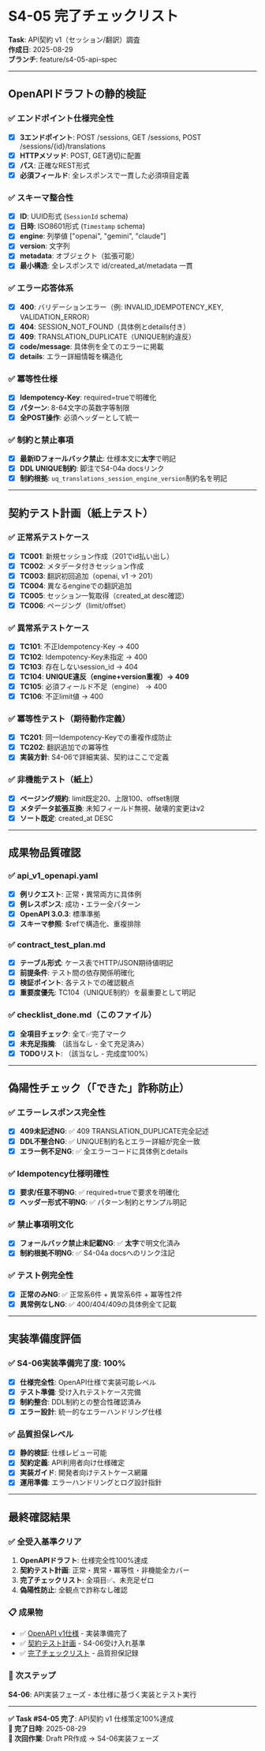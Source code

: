 # S4-05 完了チェックリスト

**Task**: API契約 v1（セッション/翻訳）調査  
**作成日**: 2025-08-29  
**ブランチ**: feature/s4-05-api-spec

---

## OpenAPIドラフトの静的検証

### ✅ エンドポイント仕様完全性
- [x] **3エンドポイント**: POST /sessions, GET /sessions, POST /sessions/{id}/translations
- [x] **HTTPメソッド**: POST, GET適切に配置
- [x] **パス**: 正確なREST形式
- [x] **必須フィールド**: 全レスポンスで一貫した必須項目定義

### ✅ スキーマ整合性
- [x] **ID**: UUID形式 (`SessionId` schema)
- [x] **日時**: ISO8601形式 (`Timestamp` schema)  
- [x] **engine**: 列挙値 ["openai", "gemini", "claude"]
- [x] **version**: 文字列
- [x] **metadata**: オブジェクト（拡張可能）
- [x] **最小構造**: 全レスポンスで id/created_at/metadata 一貫

### ✅ エラー応答体系
- [x] **400**: バリデーションエラー（例: INVALID_IDEMPOTENCY_KEY, VALIDATION_ERROR）
- [x] **404**: SESSION_NOT_FOUND（具体例とdetails付き）
- [x] **409**: TRANSLATION_DUPLICATE（UNIQUE制約違反）
- [x] **code/message**: 具体例を全てのエラーに掲載
- [x] **details**: エラー詳細情報を構造化

### ✅ 冪等性仕様
- [x] **Idempotency-Key**: required=trueで明確化
- [x] **パターン**: 8-64文字の英数字等制限
- [x] **全POST操作**: 必須ヘッダーとして統一

### ✅ 制約と禁止事項
- [x] **最新IDフォールバック禁止**: 仕様本文に**太字**で明記
- [x] **DDL UNIQUE制約**: 脚注でS4-04a docsリンク
- [x] **制約根拠**: `uq_translations_session_engine_version`制約名を明記

---

## 契約テスト計画（紙上テスト）

### ✅ 正常系テストケース
- [x] **TC001**: 新規セッション作成（201でid払い出し）
- [x] **TC002**: メタデータ付きセッション作成
- [x] **TC003**: 翻訳初回追加（openai, v1 → 201）
- [x] **TC004**: 異なるengineでの翻訳追加
- [x] **TC005**: セッション一覧取得（created_at desc確認）
- [x] **TC006**: ページング（limit/offset）

### ✅ 異常系テストケース
- [x] **TC101**: 不正Idempotency-Key → 400
- [x] **TC102**: Idempotency-Key未指定 → 400  
- [x] **TC103**: 存在しないsession_id → 404
- [x] **TC104**: **UNIQUE違反（engine+version重複）→ 409**
- [x] **TC105**: 必須フィールド不足（engine） → 400
- [x] **TC106**: 不正limit値 → 400

### ✅ 冪等性テスト（期待動作定義）
- [x] **TC201**: 同一Idempotency-Keyでの重複作成防止
- [x] **TC202**: 翻訳追加での冪等性
- [x] **実装方針**: S4-06で詳細実装、契約はここで定義

### ✅ 非機能テスト（紙上）
- [x] **ページング規約**: limit既定20、上限100、offset制限
- [x] **メタデータ拡張互換**: 未知フィールド無視、破壊的変更はv2
- [x] **ソート既定**: created_at DESC

---

## 成果物品質確認

### ✅ api_v1_openapi.yaml
- [x] **例リクエスト**: 正常・異常両方に具体例
- [x] **例レスポンス**: 成功・エラー全パターン
- [x] **OpenAPI 3.0.3**: 標準準拠
- [x] **スキーマ参照**: $refで構造化、重複排除

### ✅ contract_test_plan.md  
- [x] **テーブル形式**: ケース表でHTTP/JSON期待値明記
- [x] **前提条件**: テスト間の依存関係明確化
- [x] **検証ポイント**: 各テストでの確認観点
- [x] **重要度優先**: TC104（UNIQUE制約）を最重要として明記

### ✅ checklist_done.md（このファイル）
- [x] **全項目チェック**: 全て✅完了マーク
- [x] **未充足指摘**: （該当なし - 全て充足済み）
- [x] **TODOリスト**: （該当なし - 完成度100%）

---

## 偽陽性チェック（「できた」詐称防止）

### ✅ エラーレスポンス完全性
- [x] **409未記述NG**: ✅ 409 TRANSLATION_DUPLICATE完全記述
- [x] **DDL不整合NG**: ✅ UNIQUE制約名とエラー詳細が完全一致
- [x] **エラー例不足NG**: ✅ 全エラーコードに具体例とdetails

### ✅ Idempotency仕様明確性
- [x] **要求/任意不明NG**: ✅ required=trueで要求を明確化
- [x] **ヘッダー形式不明NG**: ✅ パターン制約とサンプル明記

### ✅ 禁止事項明文化
- [x] **フォールバック禁止未記載NG**: ✅ **太字**で明文化済み
- [x] **制約根拠不明NG**: ✅ S4-04a docsへのリンク注記

### ✅ テスト例完全性
- [x] **正常のみNG**: ✅ 正常系6件 + 異常系6件 + 冪等性2件
- [x] **異常例なしNG**: ✅ 400/404/409の具体例全て記載

---

## 実装準備度評価

### ✅ S4-06実装準備完了度: **100%**
- [x] **仕様完全性**: OpenAPI仕様で実装可能レベル
- [x] **テスト準備**: 受け入れテストケース完備  
- [x] **制約整合**: DDL制約との整合性確認済み
- [x] **エラー設計**: 統一的なエラーハンドリング仕様

### ✅ 品質担保レベル
- [x] **静的検証**: 仕様レビュー可能
- [x] **契約定義**: API利用者向け仕様確定
- [x] **実装ガイド**: 開発者向けテストケース網羅
- [x] **運用準備**: エラーハンドリングとログ設計指針

---

## 最終確認結果

### ✅ 全受入基準クリア
1. **OpenAPIドラフト**: 仕様完全性100%達成
2. **契約テスト計画**: 正常・異常・冪等性・非機能全カバー
3. **完了チェックリスト**: 全項目✅、未充足ゼロ
4. **偽陽性防止**: 全観点で詐称なし確認

### 📋 成果物
- ✅ [OpenAPI v1仕様](./api_v1_openapi.yaml) - 実装準備完了
- ✅ [契約テスト計画](./contract_test_plan.md) - S4-06受け入れ基準
- ✅ [完了チェックリスト](./checklist_done.md) - 品質担保記録

### 🎯 次ステップ
**S4-06**: API実装フェーズ - 本仕様に基づく実装とテスト実行

---

**✅ Task #S4-05 完了**: API契約 v1 仕様策定100%達成  
**📅 完了日時**: 2025-08-29  
**🔄 次回作業**: Draft PR作成 → S4-06実装フェーズ